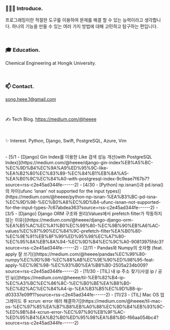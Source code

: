 

</br>

### 🙇🏻‍♀️ Introduce.
프로그래밍이란 적절한 도구를 이용하여 문제를 해결 할 수 있는 능력이라고 생각합니다.
하나의 기능을 만들 수 있는 여러 가지 방법에 대해 고민하고 탐구하는 편입니다.

</br>

### 🎓 Education.
Chemical Engineering at Hongik University.

</br>

### 📫 Contact.
song.heee.1@gmail.com

</br>

✍️ Tech Blog.
https://medium.com/@heeee

</br>

✨ Interest.
Python, Django, Swift, PostgreSQL, Azure, Vim

</br>
 - [5/1 - [Django] Gin Index를 이용한 Like 검색 성능 개선(with PostgreSQL Index)](https://medium.com/@heeee/django-gin-index%EB%A5%BC-%EC%9D%B4%EC%9A%A9%ED%95%9C-like-%EA%B2%80%EC%83%89-%EC%84%B1%EB%8A%A5-%EA%B0%9C%EC%84%A0-with-postgresql-index-9c9eae7f67b7?source=rss-c2e45ad344fe------2)
 - [4/30 - [Python] np.isnan()과 pd.isna()의 차이(ufunc ‘isnan’ not supported for the input types)](https://medium.com/@heeee/python-np-isnan-%EA%B3%BC-pd-isna-%EC%9D%98-%EC%B0%A8%EC%9D%B4-ufunc-isnan-not-supported-for-the-input-types-7c67abdea363?source=rss-c2e45ad344fe------2)
 - [3/5 - [Django] Django ORM 구조와 원리(Values에서 prefetch filter가 작동하지 않는 이유)](https://medium.com/@heeee/django-django-orm-%EA%B5%AC%EC%A1%B0%EC%99%80-%EC%9B%90%EB%A6%AC-values%EC%97%90%EC%84%9C-prefetch-filter%EA%B0%80-%EC%9E%91%EB%8F%99%ED%95%98%EC%A7%80-%EC%95%8A%EB%8A%94-%EC%9D%B4%EC%9C%A0-90813975fdc3?source=rss-c2e45ad344fe------2)
 - [2/11 - Pandas와 Numpy의 숫자형 (feat. apply 잘 쓰기)](https://medium.com/@heeee/pandas%EC%99%80-numpy%EC%9D%98-%EC%88%AB%EC%9E%90%ED%98%95-feat-apply-%EC%9E%98-%EC%93%B0%EA%B8%B0-2505a234b009?source=rss-c2e45ad344fe------2)
 - [11/30 - [TIL] 내 ip 주소 찾기(사설 ip / 공인 ip)](https://medium.com/@heeee/til-%EB%82%B4-ip-%EC%A3%BC%EC%86%8C-%EC%B0%BE%EA%B8%B0-%EC%82%AC%EC%84%A4-ip-%EA%B3%B5%EC%9D%B8-ip-d03337e09ff1?source=rss-c2e45ad344fe------2)
 - [11/23 - [TIL] Mac OS 업그레이드 후 xcrun: error 에러 해결하기](https://medium.com/@heeee/til-mac-os-%EC%97%85%EA%B7%B8%EB%A0%88%EC%9D%B4%EB%93%9C-%ED%9B%84-xcrun-error-%EC%97%90%EB%9F%AC-%ED%95%B4%EA%B2%B0%ED%95%98%EA%B8%B0-f66aa054bc4?source=rss-c2e45ad344fe------2)
